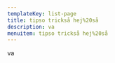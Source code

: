 ```yaml
---
templateKey: list-page
title: tipso trickså hej%20så
description: va
menuitem: tipso trickså hej%20så
---
```

va
